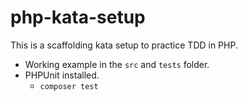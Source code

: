 # php-kata-setup

This is a scaffolding kata setup to practice TDD in PHP.

- Working example in the `src` and `tests` folder.
- PHPUnit installed.
  - `composer test`

